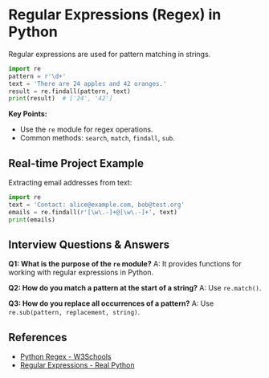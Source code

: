 # Regular Expressions (Regex) in Python

Regular expressions are used for pattern matching in strings.

```python
import re
pattern = r'\d+'
text = 'There are 24 apples and 42 oranges.'
result = re.findall(pattern, text)
print(result)  # ['24', '42']
```

**Key Points:**
- Use the `re` module for regex operations.
- Common methods: `search`, `match`, `findall`, `sub`.

## Real-time Project Example
Extracting email addresses from text:

```python
import re
text = 'Contact: alice@example.com, bob@test.org'
emails = re.findall(r'[\w\.-]+@[\w\.-]+', text)
print(emails)
```

## Interview Questions & Answers
**Q1: What is the purpose of the `re` module?**
A: It provides functions for working with regular expressions in Python.

**Q2: How do you match a pattern at the start of a string?**
A: Use `re.match()`.

**Q3: How do you replace all occurrences of a pattern?**
A: Use `re.sub(pattern, replacement, string)`.

## References
- [Python Regex - W3Schools](https://www.w3schools.com/python/python_regex.asp)
- [Regular Expressions - Real Python](https://realpython.com/regex-python/)
